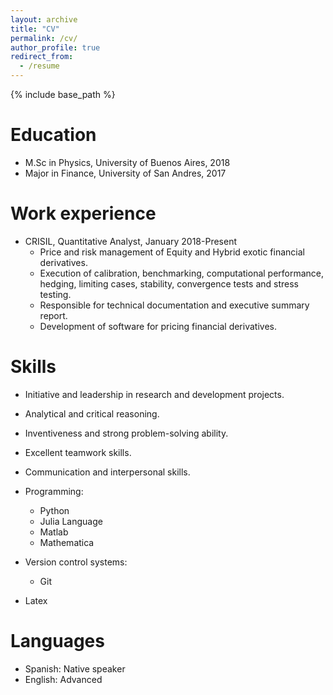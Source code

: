 ```yaml
---
layout: archive
title: "CV"
permalink: /cv/
author_profile: true
redirect_from:
  - /resume
---
```


{% include base_path %}

Education
======
* M.Sc in Physics, University of Buenos Aires, 2018
* Major in Finance, University of San Andres, 2017


Work experience
======
* CRISIL, Quantitative Analyst, January 2018-Present
  * Price and risk management of Equity and Hybrid exotic financial derivatives.
  * Execution of calibration, benchmarking, computational performance, hedging, limiting cases, stability,
convergence tests and stress testing.
  * Responsible for technical documentation and executive summary report.
  * Development of software for pricing financial derivatives. 

  
Skills
======
* Initiative and leadership in research and development projects.
* Analytical and critical reasoning.
* Inventiveness and strong problem-solving ability. 
* Excellent teamwork skills.
* Communication and interpersonal skills. 
* Programming: 
  * Python
  * Julia Language
  * Matlab
  * Mathematica

* Version control systems: 
  * Git

* Latex

Languages
======
* Spanish: Native speaker
* English: Advanced

